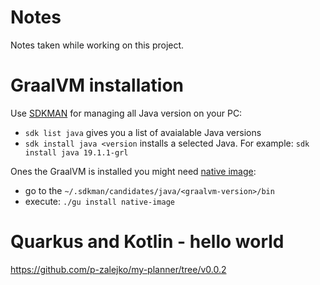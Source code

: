 # Notes
Notes taken while working on this project.


# GraalVM installation

Use <a href="https://sdkman.io/">SDKMAN</a> for managing all Java version on your PC:
- ``sdk list java`` gives you a list of avaialable Java versions
- ``sdk install java <version`` installs a selected Java. For example: ``sdk install java 19.1.1-grl``

Ones the GraalVM is installed  you might need <a href="https://www.graalvm.org/docs/reference-manual/aot-compilation/">native image</a>:
- go to the ``~/.sdkman/candidates/java/<graalvm-version>/bin``
- execute: ``./gu install native-image``

# Quarkus and Kotlin - hello world
https://github.com/p-zalejko/my-planner/tree/v0.0.2
